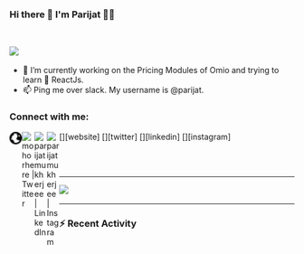 ### Hi there 👋 I'm Parijat 👨‍💻

<br/>

<a href="https://www.linkedin.com/in/parijatmukherjee/"><img src="https://img.shields.io/badge/linkedin-%230077B5.svg?&style=for-the-badge&logo=linkedin&logoColor=white"></a>

- 🔭 I’m currently working on the Pricing Modules of Omio and trying to learn 🌱 ReactJs.
- 📫 Ping me over slack. My username is @parijat.

### Connect with me:

[<img align="left" alt="parijatmukherjee.github.io" width="22px" src="https://raw.githubusercontent.com/iconic/open-iconic/master/svg/globe.svg" />][website]
[<img align="left" alt="mohorhere | Twitter" width="22px" src="https://cdn.jsdelivr.net/npm/simple-icons@v3/icons/twitter.svg" />][twitter]
[<img align="left" alt="parijatmukherjee | LinkedIn" width="22px" src="https://cdn.jsdelivr.net/npm/simple-icons@v3/icons/linkedin.svg" />][linkedin]
[<img align="left" alt="parijatmukherjee | Instagram" width="22px" src="https://cdn.jsdelivr.net/npm/simple-icons@v3/icons/instagram.svg" />][instagram]

<br />
<br />

---

<img src="https://github-readme-stats.vercel.app/api?username=parijatmukherjee&show_icons=true&hide_border=true&hide=issues&count_private=true" />

---

### :zap: Recent Activity

<!--START_SECTION:activity-->
